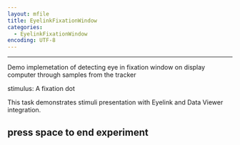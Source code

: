 ```yaml
---
layout: mfile
title: EyelinkFixationWindow
categories:
  - EyelinkFixationWindow
encoding: UTF-8
---
```


----

Demo implemetation of detecting eye in fixation window on display
computer through samples from the tracker

stimulus: A fixation dot

This task demonstrates stimuli presentation with Eyelink and Data Viewer
integration.

press space to end experiment
----